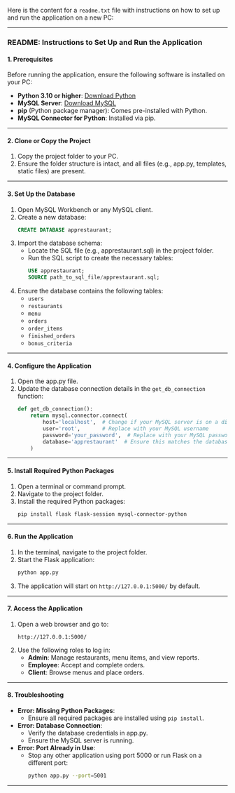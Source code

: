 Here is the content for a `readme.txt` file with instructions on how to set up and run the application on a new PC:

---

### **README: Instructions to Set Up and Run the Application**

#### **1. Prerequisites**
Before running the application, ensure the following software is installed on your PC:
- **Python 3.10 or higher**: [Download Python](https://www.python.org/downloads/)
- **MySQL Server**: [Download MySQL](https://dev.mysql.com/downloads/)
- **pip** (Python package manager): Comes pre-installed with Python.
- **MySQL Connector for Python**: Installed via pip.

---

#### **2. Clone or Copy the Project**
1. Copy the project folder to your PC.
2. Ensure the folder structure is intact, and all files (e.g., app.py, templates, static files) are present.

---

#### **3. Set Up the Database**
1. Open MySQL Workbench or any MySQL client.
2. Create a new database:
   ```sql
   CREATE DATABASE apprestaurant;
   ```
3. Import the database schema:
   - Locate the SQL file (e.g., apprestaurant.sql) in the project folder.
   - Run the SQL script to create the necessary tables:
     ```sql
     USE apprestaurant;
     SOURCE path_to_sql_file/apprestaurant.sql;
     ```
4. Ensure the database contains the following tables:
   - `users`
   - `restaurants`
   - `menu`
   - `orders`
   - `order_items`
   - `finished_orders`
   - `bonus_criteria`

---

#### **4. Configure the Application**
1. Open the app.py file.
2. Update the database connection details in the `get_db_connection` function:
   ```python
   def get_db_connection():
       return mysql.connector.connect(
           host='localhost',  # Change if your MySQL server is on a different host
           user='root',       # Replace with your MySQL username
           password='your_password',  # Replace with your MySQL password
           database='apprestaurant'  # Ensure this matches the database name
       )
   ```

---

#### **5. Install Required Python Packages**
1. Open a terminal or command prompt.
2. Navigate to the project folder.
3. Install the required Python packages:
   ```bash
   pip install flask flask-session mysql-connector-python
   ```

---

#### **6. Run the Application**
1. In the terminal, navigate to the project folder.
2. Start the Flask application:
   ```bash
   python app.py
   ```
3. The application will start on `http://127.0.0.1:5000/` by default.

---

#### **7. Access the Application**
1. Open a web browser and go to:
   ```
   http://127.0.0.1:5000/
   ```
2. Use the following roles to log in:
   - **Admin**: Manage restaurants, menu items, and view reports.
   - **Employee**: Accept and complete orders.
   - **Client**: Browse menus and place orders.

---


#### **8. Troubleshooting**
- **Error: Missing Python Packages**:
  - Ensure all required packages are installed using `pip install`.
- **Error: Database Connection**:
  - Verify the database credentials in app.py.
  - Ensure the MySQL server is running.
- **Error: Port Already in Use**:
  - Stop any other application using port 5000 or run Flask on a different port:
    ```bash
    python app.py --port=5001
    ```

---
